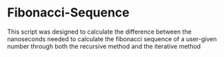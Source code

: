 # Fibonacci-Sequence
This script was designed to calculate the difference between the nanoseconds needed to calculate the fibonacci sequence of a user-given number through both the recursive method and the iterative method

